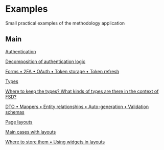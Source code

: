 # Examples

Small practical examples of the methodology application

## Main[​](#main "Direct link to heading")

<!-- -->

[Authentication](/documentation/docs/guides/examples/auth.md)

[Decomposition of authentication logic](/documentation/docs/guides/examples/auth.md)

[Forms • 2FA • OAuth • Token storage • Token refresh](/documentation/docs/guides/examples/auth.md)

[Types](/documentation/docs/guides/examples/types.md)

[Where to keep the types? What kinds of types are there in the context of FSD?](/documentation/docs/guides/examples/types.md)

[DTO • Mappers • Entity relationships • Auto-generation • Validation schemas](/documentation/docs/guides/examples/types.md)

[Page layouts](/documentation/docs/guides/examples/page-layout.md)

[Main cases with layouts](/documentation/docs/guides/examples/page-layout.md)

[Where to store them • Using widgets in layouts](/documentation/docs/guides/examples/page-layout.md)

